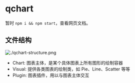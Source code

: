 # qchart

暂时 `npm i && npm start`，查看网页文档。

## 文件结构

![./qchart-structure.png](https://dpxr-graph-bed.oss-cn-beijing.aliyuncs.com/chart-structure.png)


- Chart: 图表主体，是某个具体图表上所有图形的绘制容器
- Visual: 提供各类图表的绘制类，如 Pie、Line、Scatter 等等
- Plugin: 图表插件，用以与图表主体交互
